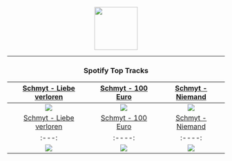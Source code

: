 <p align="center">
  <a href="https://www.tobiasmichael.de">
    <img src="https://www.tobiasmichael.de/assets/logo.png" width="100" height="100"/>
  </a>
</p>

---

<h3 align="center">Spotify Top Tracks</h3>

[Schmyt - Liebe verloren](https://open.spotify.com/track/5gMifIJnth5mZIBvzqPVIW)|[Schmyt - 100 Euro](https://open.spotify.com/track/6t51rZJWIAi6vQGX2ceEvJ)|[Schmyt - Niemand](https://open.spotify.com/track/0JS8LbZfxbV6gVS4o8Oitl)
:---:|:----:|:----:
<img src="https://i.scdn.co/image/ab67616d00001e0205f0b72e348e5fe0cfb307e5"/>|<img src="https://i.scdn.co/image/ab67616d00001e0216b618842af5f5695782b37e"/>|<img src="https://i.scdn.co/image/ab67616d00001e0216b618842af5f5695782b37e"/>
[Schmyt - Liebe verloren](https://open.spotify.com/track/5gMifIJnth5mZIBvzqPVIW)|[Schmyt - 100 Euro](https://open.spotify.com/track/6t51rZJWIAi6vQGX2ceEvJ)|[Schmyt - Niemand](https://open.spotify.com/track/0JS8LbZfxbV6gVS4o8Oitl)
:---:|:----:|:----:
<img src="https://i.scdn.co/image/ab67616d00001e0205f0b72e348e5fe0cfb307e5"/>|<img src="https://i.scdn.co/image/ab67616d00001e0216b618842af5f5695782b37e"/>|<img src="https://i.scdn.co/image/ab67616d00001e0216b618842af5f5695782b37e"/>